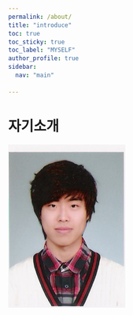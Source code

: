 ```yaml
---
permalink: /about/
title: "introduce"
toc: true
toc_sticky: true
toc_label: "MYSELF"
author_profile: true
sidebar:
  nav: "main"

---
```






# 자기소개

![내사진](\github_img\내사진.jpg)




